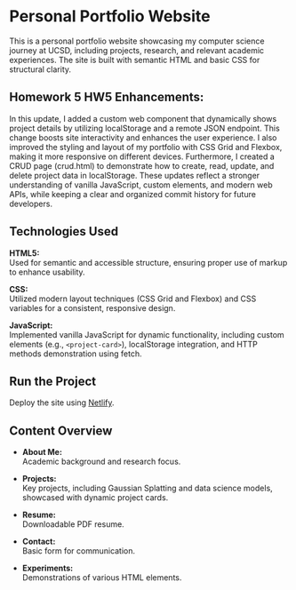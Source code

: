 # Personal Portfolio Website

This is a personal portfolio website showcasing my computer science journey at UCSD, including projects, research, and relevant academic experiences. The site is built with semantic HTML and basic CSS for structural clarity.

## Homework 5 HW5 Enhancements:
In this update, I added a custom <project-card> web component that dynamically shows project details by utilizing localStorage and a remote JSON endpoint. This change boosts site interactivity and enhances the user experience. I also improved the styling and layout of my portfolio with CSS Grid and Flexbox, making it more responsive on different devices. Furthermore, I created a CRUD page (crud.html) to demonstrate how to create, read, update, and delete project data in localStorage. These updates reflect a stronger understanding of vanilla JavaScript, custom elements, and modern web APIs, while keeping a clear and organized commit history for future developers.

## Technologies Used

**HTML5:**  
Used for semantic and accessible structure, ensuring proper use of markup to enhance usability.

**CSS:**  
Utilized modern layout techniques (CSS Grid and Flexbox) and CSS variables for a consistent, responsive design.

**JavaScript:**  
Implemented vanilla JavaScript for dynamic functionality, including custom elements (e.g., `<project-card>`), localStorage integration, and HTTP methods demonstration using fetch.

## Run the Project
Deploy the site using [Netlify](https://hw5-completed-site.netlify.app).

## Content Overview

- **About Me:**  
  Academic background and research focus.

- **Projects:**  
  Key projects, including Gaussian Splatting and data science models, showcased with dynamic project cards.

- **Resume:**  
  Downloadable PDF resume.

- **Contact:**  
  Basic form for communication.

- **Experiments:**  
  Demonstrations of various HTML elements.
